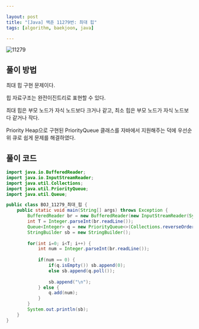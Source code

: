 ```yaml
---

layout: post
title: "[Java] 백준 11279번: 최대 힙"
tags: [algorithm, baekjoon, java]

---
```


![11279](https://github.com/piacu/piacu.github.io/assets/26267376/536d1407-bdc0-496a-8cbc-3c45754f4f06)



## 풀이 방법

최대 힙 구현 문제이다.

힙 자료구조는 완전이진트리로 표현할 수 있다. 

최대 힙은 부모 노드가 자식 노드보다 크거나 같고, 최소 힙은 부모 노드가 자식 노드보다 같거나 작다.



Priority Heap으로 구현된 PriorityQueue 클래스를 자바에서 지원해주는 덕에 우선순위 큐로 쉽게 문제를 해결하였다.



## 풀이 코드

```java
import java.io.BufferedReader;
import java.io.InputStreamReader;
import java.util.Collections;
import java.util.PriorityQueue;
import java.util.Queue;

public class BOJ_11279_최대_힙 {
	public static void main(String[] args) throws Exception {
		BufferedReader br = new BufferedReader(new InputStreamReader(System.in));
		int T = Integer.parseInt(br.readLine());
		Queue<Integer> q = new PriorityQueue<>(Collections.reverseOrder());
		StringBuilder sb = new StringBuilder();
		
		for(int i=0; i<T; i++) {
			int num = Integer.parseInt(br.readLine());
			
			if(num == 0) {
				if(q.isEmpty()) sb.append(0);
				else sb.append(q.poll());
				
				sb.append("\n");
			} else {
				q.add(num);
			}
		}
		System.out.println(sb);
	}
}
```
